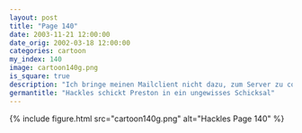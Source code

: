 ```yaml
---
layout: post
title: "Page 140"
date: 2003-11-21 12:00:00
date_orig: 2002-03-18 12:00:00
categories: cartoon
my_index: 140
image: cartoon140g.png
is_square: true
description: "Ich bringe meinen Mailclient nicht dazu, zum Server zu connecten Du solltest die Pinguine um Hilfe bitten Sicher? Die Pinguine helfen mir nie mit etwas Du musst nur hartnäckig genug sein Nun... OK, ich werde sie fragen Viel Glück Später Du wusstest, dass das geschehen würde, nicht wahr Preston Hackles"
germantitle: "Hackles schickt Preston in ein ungewisses Schicksal"
---
```


{% include figure.html src="cartoon140g.png" alt="Hackles Page 140"  %}

